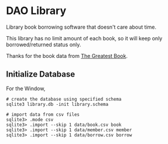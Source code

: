 # DAO Library

Library book borrowing software that doesn't care about time.

This library has no limit amount of each book, so it will keep only borrowed/returned status only.

Thanks for the book data from [The Greatest Book](https://thegreatestbooks.org/).

## Initialize Database
For the Window,
```
# create the database using specified schema
sqlite3 library.db -init library.schema

# import data from csv files
sqlite3> .mode csv
sqlite3> .import --skip 1 data/book.csv book
sqlite3> .import --skip 1 data/member.csv member
sqlite3> .import --skip 1 data/borrow.csv borrow
```

